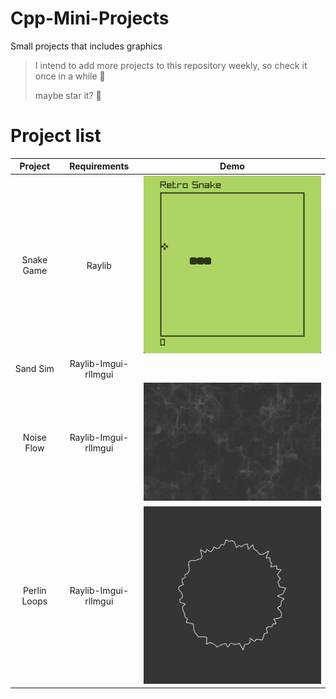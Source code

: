 # Cpp-Mini-Projects

Small projects that includes graphics

> I intend to add more projects to this repository weekly, so check it once in a while :yellow_heart:
> 
> maybe star it? :star2:





# Project list

| Project      | Requirements         | Demo                                                                           |
|:------------:|:--------------------:| ------------------------------------------------------------------------------ |
| Snake Game   | Raylib               | <img title="" src="Demos/SnakeGame.gif" alt="Snake" data-align="center">       |
| Sand Sim     | Raylib-Imgui-rlImgui | <img src="Demos/SandSimDemo.gif" title="" alt="" data-align="center">          |
| Noise Flow   | Raylib-Imgui-rlImgui | <img src="Demos/NoiseFlowDemo.gif" title="" alt="Noise" data-align="center">   |
| Perlin Loops | Raylib-Imgui-rlImgui | <img src="Demos/PerlinloopsDemo.gif" title="" alt="Loops" data-align="center"> |
